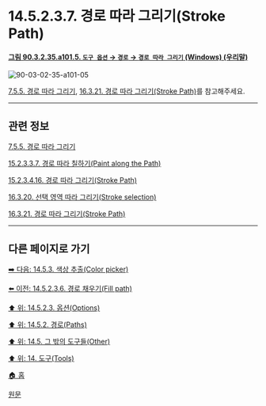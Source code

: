 # 14.5.2.3.7. 경로 따라 그리기(Stroke Path)

<a id="90-03-02-35-a101-05"></a>

#### [그림 90.3.2.35.a101.5. `도구 옵션` → `경로` → `경로 따라 그리기` (Windows) (우리말)](./90-03-02-35-paths.md#90-03-02-35-a101-05)
![90-03-02-35-a101-05](https://github.com/wonder13662/gimp/assets/15767104/5dc7a09b-b4cc-4a95-945b-086c6f5187e4)

[7.5.5. 경로 따라 그리기](./07-05-05-stroking-a-path.md), [16.3.21. 경로 따라 그리기(Stroke Path)](./16-03-21-00-stroke-path.md)를 참고해주세요.

***

## 관련 정보

[7.5.5. 경로 따라 그리기](./07-05-05-stroking-a-path.md)

[15.2.3.3.7. 경로 따라 칠하기(Paint along the Path)](./15-02-03-03-07-paint_along_the_path.md)

[15.2.3.4.16. 경로 따라 그리기(Stroke Path)](./15-02-03-04-16-stroke_path.md)

[16.3.20. 선택 영역 따라 그리기(Stroke selection)](./16-03-20-00-stroke-selection.md)

[16.3.21. 경로 따라 그리기(Stroke Path)](./16-03-21-00-stroke-path.md)

***

## 다른 페이지로 가기

[➡️ 다음: 14.5.3. 색상 추출(Color picker)](./14-05-03-00-color_picker.md)

[⬅️ 이전: 14.5.2.3.6. 경로 채우기(Fill path)](./14-05-02-03-06-fill_path.md)

[⬆️ 위: 14.5.2.3. 옵션(Options)](./14-05-02-03-00-options.md)

[⬆️ 위: 14.5.2. 경로(Paths)](./14-05-02-00-paths.md)

[⬆️ 위: 14.5. 그 밖의 도구들(Other)](./14-05-00-other.md)

[⬆️ 위: 14. 도구(Tools)](./14-00-tools.md)

[🏠 홈](./00-home.md)

[원문](https://docs.gimp.org/2.10/ko/gimp-tool-path.html#idm16522)
